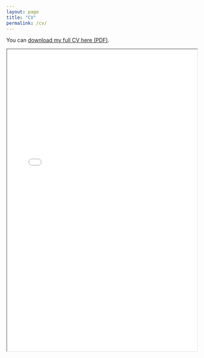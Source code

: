 ```yaml
---
layout: page
title: "CV"
permalink: /cv/
---
```


You can [download my full CV here (PDF)](/files/DAPL_CV.pdf).

<iframe src="/files/DAPL_CV.pdf" width="100%" height="800px"></iframe>
